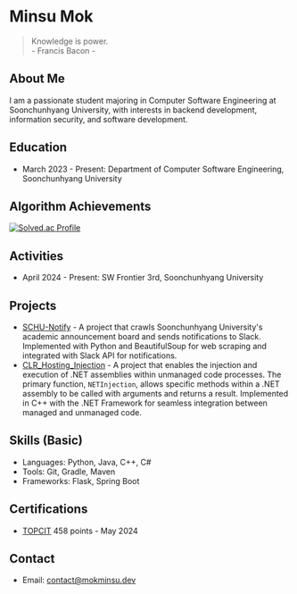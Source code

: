 # Minsu Mok

> Knowledge is power. <br>
> \- Francis Bacon \-

## About Me 
I am a passionate student majoring in Computer Software Engineering at Soonchunhyang University, with interests in backend development, information security, and software development.

## Education
* March 2023 - Present: Department of Computer Software Engineering, Soonchunhyang University

## Algorithm Achievements
[![Solved.ac Profile](http://mazassumnida.wtf/api/generate_badge?boj=mokminsu)](https://solved.ac/profile/mokminsu)

## Activities
* April 2024 - Present: SW Frontier 3rd, Soonchunhyang University

## Projects
* [SCHU-Notify](https://github.com/mokminsu/SCHU-Notify) - A project that crawls Soonchunhyang University's academic announcement board and sends notifications to Slack. Implemented with Python and BeautifulSoup for web scraping and integrated with Slack API for notifications.
* [CLR_Hosting_Injection](https://github.com/mokminsu/CLR_Hosting_Injection) - A project that enables the injection and execution of .NET assemblies within unmanaged code processes. The primary function, `NETInjection`, allows specific methods within a .NET assembly to be called with arguments and returns a result. Implemented in C++ with the .NET Framework for seamless integration between managed and unmanaged code.

## Skills (Basic)
* Languages: Python, Java, C++, C#
* Tools: Git, Gradle, Maven
* Frameworks: Flask, Spring Boot

## Certifications
* [TOPCIT](https://www.topcit.or.kr/) 458 points - May 2024

<!-- Uncomment and fill out when you have relevant information
## Experience
* [Company Name](link to company) - Job Title (Date)
  - Description of your role and achievements.

## Certifications
* Certification Name - Issuing Organization (Date)
-->

## Contact
* Email: [contact@mokminsu.dev](mailto:contact@mokminsu.dev)

